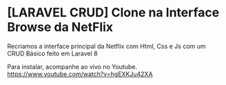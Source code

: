 # [LARAVEL CRUD] Clone na Interface Browse da NetFlix
Recriamos a interface principal da Netflix com Html, Css e Js com um CRUD Básico feito em Laravel 8

Para instalar, acompanhe ao vivo no Youtube.
https://www.youtube.com/watch?v=hgEXKJu42XA
